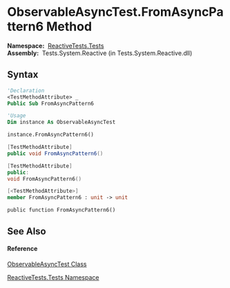 # ObservableAsyncTest.FromAsyncPattern6 Method

**Namespace:**  [ReactiveTests.Tests](ReactiveTests.Tests\ReactiveTests.Tests.md)  
**Assembly:**  Tests.System.Reactive (in Tests.System.Reactive.dll)

## Syntax

```vb
'Declaration
<TestMethodAttribute> _
Public Sub FromAsyncPattern6
```

```vb
'Usage
Dim instance As ObservableAsyncTest

instance.FromAsyncPattern6()
```

```csharp
[TestMethodAttribute]
public void FromAsyncPattern6()
```

```c++
[TestMethodAttribute]
public:
void FromAsyncPattern6()
```

```fsharp
[<TestMethodAttribute>]
member FromAsyncPattern6 : unit -> unit 
```

```jscript
public function FromAsyncPattern6()
```

## See Also

#### Reference

[ObservableAsyncTest Class](ObservableAsyncTest\ObservableAsyncTest.md)

[ReactiveTests.Tests Namespace](ReactiveTests.Tests\ReactiveTests.Tests.md)




